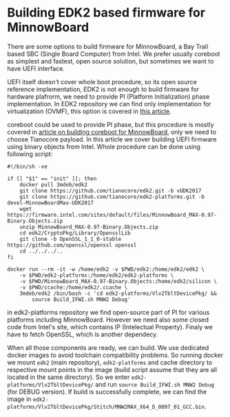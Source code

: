 Building EDK2 based firmware for MinnowBoard
============================================

There are some options to build firmware for MinnowBoard, a Bay Trail based
SBC (Single Board Computer) from Intel. We prefer usually coreboot as simplest
and fastest, open source solution, but sometimes we want to have UEFI
interface.

UEFI itself doesn't cover whole boot procedure, so its open source reference
implementation, EDK2 is not enough to build firmware for hardware plafrorm,
we need to provide PI (Platform Initialization) phase implementation. In EDK2
repository we can find only implementation for virtualization (OVMF), this
option is covered in [this article](https://3mdeb.com/firmware/uefi-application-development-in-ovmf/#.WsOfOkuxVuE).

coreboot could be used to provide PI phase, but this procedure is mostly covered
in [article on building coreboot for MinnowBoard](#Umiescic_link_tutaj), only we
need to choose Tianocore payload. In this article we cover building UEFI
firmware using binary objects from Intel. Whole procedure can be done using
following script:


```
#!/bin/sh -xe

if [[ "$1" == "init" ]]; then
    docker pull 3mdeb/edk2
    git clone https://github.com/tianocore/edk2.git -b vUDK2017
    git clone https://github.com/tianocore/edk2-platforms.git -b devel-MinnowBoardMax-UDK2017
    wget https://firmware.intel.com/sites/default/files/MinnowBoard_MAX-0.97-Binary.Objects.zip
    unzip MinnowBoard_MAX-0.97-Binary.Objects.zip
    cd edk2/CryptoPkg/Library/OpensslLib
    git clone -b OpenSSL_1_1_0-stable https://github.com/openssl/openssl openssl
    cd ../../../..
fi

docker run --rm -it -w /home/edk2 -v $PWD/edk2:/home/edk2/edk2 \
    -v $PWD/edk2-platforms:/home/edk2/edk2-platforms \
    -v $PWD/MinnowBoard_MAX-0.97-Binary.Objects:/home/edk2/silicon \
    -v $PWD/ccache:/home/edk2/.ccache \
    3mdeb/edk2 /bin/bash -c 'cd edk2-platforms/Vlv2TbltDevicePkg/ &&
        source Build_IFWI.sh MNW2 Debug'
```

in edk2-platforms repository we find open-source part of PI for various
platforms including MinnowBoard. However we need also some closed code from
Intel's site, which contains IP (Intelectual Property). Finaly we have to 
fetch OpenSSL, which is another dependecy.

When all those components are ready, we can build. We use dedicated docker
images to avoid toolchain compatibility problems. So running docker we mount
`edk2` (main repository), `edk2-platforms` and cache directory to respective
mount points in the image (build script assume that they are all located in
the same directory). So we enter `edk2-platforms/Vlv2TbltDevicePkg/` and run
`source Build_IFWI.sh MNW2 Debug` (for DEBUG version). If build is successfully
complete, we can find the image in 
`edk2-platforms/Vlv2TbltDevicePkg/Stitch/MNW2MAX_X64_D_0097_01_GCC.bin`.
